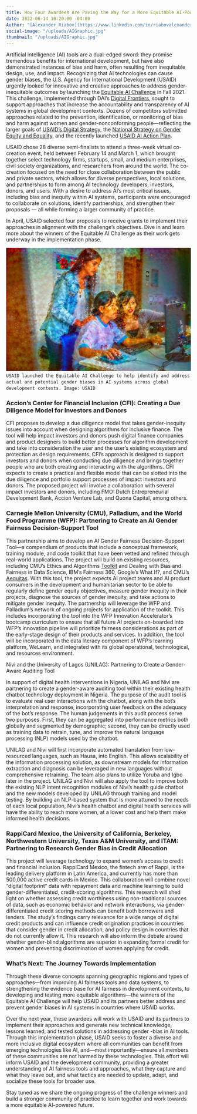 ```yaml
---
title: How Four Awardees Are Paving the Way for a More Equitable AI-Powered Future
date: 2022-06-14 10:20:00 -04:00
Author: "[Alexander Riabov](https://www.linkedin.com/in/riabovalexander/)"
social-image: "/uploads/AIGraphic.jpg"
thumbnail: "/uploads/AIGraphic.jpg"
---
```


Artificial intelligence (AI) tools are a dual-edged sword: they promise tremendous benefits for international development, but have also demonstrated instances of bias and harm, often resulting from inequitable design, use, and impact. Recognizing that AI technologies can cause gender biases, the U.S. Agency for International Development (USAID) urgently looked for innovative and creative approaches to address gender-inequitable outcomes by launching the [Equitable AI Challenge](https://www.ictworks.org/gender-equitable-artificial-intelligence-outcomes/#.YnPvuejMKUl) in Fall 2021. This challenge, implemented through DAI’s [Digital Frontiers](https://www.dai.com/our-work/projects/worldwide-digital-frontiers-df), sought to support approaches that increase the accountability and transparency of AI systems in global development contexts. Dozens of competitors submitted approaches related to the prevention, identification, or monitoring of bias and harm against women and gender-nonconforming people—reflecting the larger goals of [USAID’s Digital Strategy](https://www.usaid.gov/usaid-digital-strategy), the [National Strategy on Gender Equity and Equality](https://www.usaid.gov/news-information/press-releases/oct-26-2021-administrator-samantha-power-first-ever-national-strategy-gender), and the recently launched [USAID AI Action Plan](https://www.usaid.gov/digital-development/artificial-intelligence-action-plan).

<!--more-->

USAID chose 28 diverse semi-finalists to attend a three-week virtual co-creation event, held between February 14 and March 1, which brought together select technology firms, startups, small, and medium enterprises, civil society organizations, and researchers from around the world. The co-creation focused on the need for close collaboration between the public and private sectors, which allows for diverse perspectives, local solutions, and partnerships to form among AI technology developers, investors, donors, and users. With a desire to address AI’s most critical issues, including bias and inequity within AI systems, participants were encouraged to collaborate on solutions, identify partnerships, and strengthen their proposals — all while forming a larger community of practice.

In April, USAID selected four proposals to receive grants to implement their approaches in alignment with the challenge’s objectives. Dive in and learn more about the winners of the Equitable AI Challenge as their work gets underway in the implementation phase.

![AIGraphic.jpg](/uploads/AIGraphic.jpg) `USAID launched the Equitable AI Challenge to help identify and address actual and potential gender biases in AI systems across global development contexts. Image: USAID`

### Accion’s Center for Financial Inclusion (CFI): Creating a Due Diligence Model for Investors and Donors

CFI proposes to develop a due diligence model that takes gender-inequity issues into account when designing algorithms for inclusive finance. The tool will help impact investors and donors push digital finance companies and product designers to build better processes for algorithm development and take into consideration the user and the user’s existing ecosystem and protection as design requirements. CFI’s approach is designed to support investors and donors when conducting due diligence and brings together people who are both creating and interacting with the algorithms. CFI expects to create a practical and flexible model that can be slotted into the due diligence and portfolio support processes of impact investors and donors. The proposed project will involve a collaboration with several impact investors and donors, including FMO: Dutch Entrepreneurial Development Bank, Accion Venture Lab, and Quona Capital, among others.


### Carnegie Mellon University (CMU), Palladium, and the World Food Programme (WFP): Partnering to Create an AI Gender Fairness Decision-Support Tool

This partnership aims to develop an AI Gender Fairness Decision-Support Tool—a compendium of products that include a conceptual framework, training module, and code toolkit that have been vetted and refined through real-world applications. The project will build on existing resources, including CMU’s Ethics and Algorithms [Toolkit](http://www.datasciencepublicpolicy.org/our-work/tools-guides/data-science-project-scoping-guide/) and Dealing with Bias and Fairness in Data Science, IBM’s Fairness 360, Google’s What If?, and CMU’s [Aequitas](https://nam11.safelinks.protection.outlook.com/?url=http%3A%2F%2Fwww.datasciencepublicpolicy.org%2Four-work%2Ftools-guides%2Faequitas%2F&data=05%7C01%7CPriya_Sethi%40dai.com%7C11a227af28634a67b9e808da38e85e54%7C7107113de20b4c20a4ce553cabbf686d%7C1%7C0%7C637884867938220965%7CUnknown%7CTWFpbGZsb3d8eyJWIjoiMC4wLjAwMDAiLCJQIjoiV2luMzIiLCJBTiI6Ik1haWwiLCJXVCI6Mn0%3D%7C3000%7C%7C%7C&sdata=cMByMcq44mZ7RQpEQPUOtKAd0IYLIGV7wHCUwwwb5f4%3D&reserved=0). With this tool, the project expects AI project teams and AI product consumers in the development and humanitarian sector to be able to regularly define gender equity objectives, measure gender inequity in their projects, diagnose the sources of gender inequity, and take actions to mitigate gender inequity. The partnership will leverage the WFP and Palladium’s network of ongoing projects for application of the toolkit. This includes incorporating the tool into the WFP Innovation Accelerator’s bootcamp curriculum to ensure that all future AI projects on-boarded into WFP’s innovation pipeline will prioritize fairness considerations as part of the early-stage design of their products and services. In addition, the tool will be incorporated in the data literacy component of WFP’s learning platform, WeLearn, and integrated with its global operational, technological, and resources environment.

Nivi and the University of Lagos (UNILAG): Partnering to Create a Gender-Aware Auditing Tool

In support of digital health interventions in Nigeria, UNILAG and Nivi are partnering to create a gender-aware auditing tool within their existing health chatbot technology deployment in Nigeria. The purpose of the audit tool is to evaluate real user interactions with the chatbot, along with the bot’s interpretation and response, incorporating user feedback on the adequacy of the bot’s response. The human judgements in this audit process serve two purposes. First, they can be aggregated into performance metrics both globally and segmented by demographic; second, they can be directly used as training data to retrain, tune, and improve the natural language processing (NLP) models used by the chatbot.

UNILAG and Nivi will first incorporate automated translation from low-resourced languages, such as Hausa, into English. This allows scalability of the information processing solution, as downstream models for information extraction and diagnosis can be leveraged in new languages without comprehensive retraining. The team also plans to utilize Yoruba and Igbo later in the project. UNILAG and Nivi will also apply the tool to improve both the existing NLP intent recognition modules of Nivi’s health guide chatbot and the new models developed by UNILAG through training and model testing. By building an NLP-based system that is more attuned to the needs of each local population, Nivi’s health chatbot and digital health services will have the ability to reach more women, at a lower cost and help them make informed health decisions.

### RappiCard Mexico, the University of California, Berkeley, Northwestern University, Texas A&M University, and ITAM: Partnering to Research Gender Bias in Credit Allocation

This project will leverage technology to expand women’s access to credit and financial inclusion. RappiCard Mexico, the fintech arm of Rappi, is the leading delivery platform in Latin America, and currently has more than 500,000 active credit cards in Mexico. This collaboration will combine novel “digital footprint” data with repayment data and machine learning to build gender-differentiated, credit-scoring algorithms. This research will shed light on whether assessing credit worthiness using non-traditional sources of data, such as economic behavior and network interactions, via gender-differentiated credit scoring methods can benefit both borrowers and lenders. The study’s findings carry relevance for a wide range of digital credit products and can influence credit origination practices in countries that consider gender in credit allocation, and policy design in countries that do not currently allow it. This research will also inform the debate around whether gender-blind algorithms are superior in expanding formal credit for women and preventing discrimination of women applying for credit.

### What’s Next: The Journey Towards Implementation

Through these diverse concepts spanning geographic regions and types of approaches—from improving AI fairness tools and data systems, to strengthening the evidence base for AI fairness in development contexts, to developing and testing more equitable algorithms—the winners of the Equitable AI Challenge will help USAID and its partners better address and prevent gender biases in AI systems in countries where USAID works. 

Over the next year, these awardees will work with USAID and its partners to implement their approaches and generate new technical knowledge, lessons learned, and tested solutions in addressing gender -bias in AI tools. Through this implementation phase, USAID seeks to foster a diverse and more inclusive digital ecosystem where all communities can benefit from emerging technologies like AI, and—most importantly—ensure all members of these communities are not harmed by these technologies. This effort will inform USAID and the development community, providing a greater understanding of AI fairness tools and approaches, what they capture and what they leave out, and what tactics are needed to update, adapt, and socialize these tools for broader use. 

Stay tuned as we share the ongoing progress of the challenge winners and build a stronger community of practice to learn together and work towards a more equitable AI-powered future.